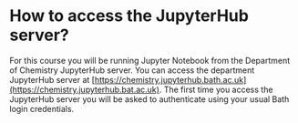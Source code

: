 # How to access the JupyterHub server?

For this course you will be running Jupyter Notebook from the Department of Chemistry JupyterHub server. You can access the department JupyterHub server at [https://chemistry.jupyterhub.bath.ac.uk](https://chemistry.jupyterhub.bat.ac.uk).
The first time you access the JupyterHub server you will be asked to authenticate using your usual Bath login credentials.
